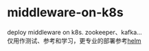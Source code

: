 # middleware-on-k8s
deploy middleware on k8s. zookeeper、kafka... <br/>
仅用作测试、参考和学习，更专业的部署参考[helm](https://github.com/helm/helm)
